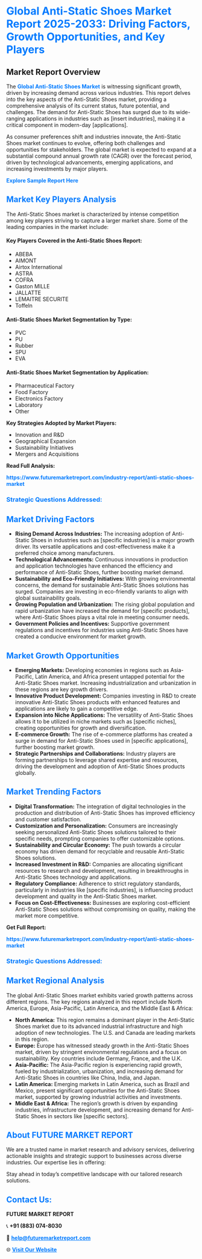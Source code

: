 <h1 style="color: #007BFF;">Global Anti-Static Shoes Market Report 2025-2033: Driving Factors, Growth Opportunities, and Key Players</h1>

<section id="overview">
<h2>Market Report Overview</h2>
<p>The <a href="https://www.futuremarketreport.com/industry-report/anti-static-shoes-market" style="color: #007BFF; text-decoration: none;"><strong>Global Anti-Static Shoes Market</strong></a> is witnessing significant growth, driven by increasing demand across various industries. This report delves into the key aspects of the Anti-Static Shoes market, providing a comprehensive analysis of its current status, future potential, and challenges. The demand for Anti-Static Shoes has surged due to its wide-ranging applications in industries such as [insert industries], making it a critical component in modern-day [applications].</p>
<p>As consumer preferences shift and industries innovate, the Anti-Static Shoes market continues to evolve, offering both challenges and opportunities for stakeholders. The global market is expected to expand at a substantial compound annual growth rate (CAGR) over the forecast period, driven by technological advancements, emerging applications, and increasing investments by major players.</p>
</section>

<section id="overview">
<p><a href="https://www.futuremarketreport.com/request-sample/reportId=108588" style="color: #007BFF; text-decoration: none;"><strong>Explore Sample Report Here</strong></a></p>
</section>

<section id="key-players">
<h2 style="color: #007BFF;">Market Key Players Analysis</h2>
<p>The Anti-Static Shoes market is characterized by intense competition among key players striving to capture a larger market share. Some of the leading companies in the market include:</p>
<h4>Key Players Covered in the Anti-Static Shoes Report:</h4>
<ul><li>ABEBA</li><li>AIMONT</li><li>Airtox International</li><li>ASTRA</li><li>COFRA</li><li>Gaston MILLE</li><li>JALLATTE</li><li>LEMAITRE SECURITE</li><li>Toffeln</li></ul>
<h4>Anti-Static Shoes Market Segmentation by Type:</h4>
<ul><li>PVC</li><li>PU</li><li>Rubber</li><li>SPU</li><li>EVA</li></ul>

<h4>Anti-Static Shoes Market Segmentation by Application:</h4>
<ul><li>Pharmaceutical Factory</li><li>Food Factory</li><li>Electronics Factory</li><li>Laboratory</li><li>Other</li></ul>
<p><strong>Key Strategies Adopted by Market Players:</strong></p>
<ul>
<li>Innovation and R&D</li>
<li>Geographical Expansion</li>
<li>Sustainability Initiatives</li>
<li>Mergers and Acquisitions</li>
</ul>
</section>

<section>
<p><strong>Read Full Analysis: </strong></p><a href="https://www.futuremarketreport.com/industry-report/anti-static-shoes-market" style="color: #007BFF; text-decoration: none;"><strong>https://www.futuremarketreport.com/industry-report/anti-static-shoes-market</strong></a>
<h3 style="color: #007BFF;">Strategic Questions Addressed:</h3>
</section>

<section id="driving-factors">
<h2 style="color: #007BFF;">Market Driving Factors</h2>
<ul>
<li><strong>Rising Demand Across Industries:</strong> The increasing adoption of Anti-Static Shoes in industries such as [specific industries] is a major growth driver. Its versatile applications and cost-effectiveness make it a preferred choice among manufacturers.</li>
<li><strong>Technological Advancements:</strong> Continuous innovations in production and application technologies have enhanced the efficiency and performance of Anti-Static Shoes, further boosting market demand.</li>
<li><strong>Sustainability and Eco-Friendly Initiatives:</strong> With growing environmental concerns, the demand for sustainable Anti-Static Shoes solutions has surged. Companies are investing in eco-friendly variants to align with global sustainability goals.</li>
<li><strong>Growing Population and Urbanization:</strong> The rising global population and rapid urbanization have increased the demand for [specific products], where Anti-Static Shoes plays a vital role in meeting consumer needs.</li>
<li><strong>Government Policies and Incentives:</strong> Supportive government regulations and incentives for industries using Anti-Static Shoes have created a conducive environment for market growth.</li>
</ul>
</section>

<section id="growth-opportunities">
<h2 style="color: #007BFF;">Market Growth Opportunities</h2>
<ul>
<li><strong>Emerging Markets:</strong> Developing economies in regions such as Asia-Pacific, Latin America, and Africa present untapped potential for the Anti-Static Shoes market. Increasing industrialization and urbanization in these regions are key growth drivers.</li>
<li><strong>Innovative Product Development:</strong> Companies investing in R&D to create innovative Anti-Static Shoes products with enhanced features and applications are likely to gain a competitive edge.</li>
<li><strong>Expansion into Niche Applications:</strong> The versatility of Anti-Static Shoes allows it to be utilized in niche markets such as [specific niches], creating opportunities for growth and diversification.</li>
<li><strong>E-commerce Growth:</strong> The rise of e-commerce platforms has created a surge in demand for Anti-Static Shoes used in [specific applications], further boosting market growth.</li>
<li><strong>Strategic Partnerships and Collaborations:</strong> Industry players are forming partnerships to leverage shared expertise and resources, driving the development and adoption of Anti-Static Shoes products globally.</li>
</ul>
</section>

<section id="trending-factors">
<h2 style="color: #007BFF;">Market Trending Factors</h2>
<ul>
<li><strong>Digital Transformation:</strong> The integration of digital technologies in the production and distribution of Anti-Static Shoes has improved efficiency and customer satisfaction.</li>
<li><strong>Customization and Personalization:</strong> Consumers are increasingly seeking personalized Anti-Static Shoes solutions tailored to their specific needs, prompting companies to offer customizable options.</li>
<li><strong>Sustainability and Circular Economy:</strong> The push towards a circular economy has driven demand for recyclable and reusable Anti-Static Shoes solutions.</li>
<li><strong>Increased Investment in R&D:</strong> Companies are allocating significant resources to research and development, resulting in breakthroughs in Anti-Static Shoes technology and applications.</li>
<li><strong>Regulatory Compliance:</strong> Adherence to strict regulatory standards, particularly in industries like [specific industries], is influencing product development and quality in the Anti-Static Shoes market.</li>
<li><strong>Focus on Cost-Effectiveness:</strong> Businesses are exploring cost-efficient Anti-Static Shoes solutions without compromising on quality, making the market more competitive.</li>
</ul>
</section>

<section>
<p><strong>Get Full Report: </strong></p><a href="https://www.futuremarketreport.com/industry-report/anti-static-shoes-market" style="color: #007BFF; text-decoration: none;"><strong>https://www.futuremarketreport.com/industry-report/anti-static-shoes-market</strong></a>
<h3 style="color: #007BFF;">Strategic Questions Addressed:</h3>
</section>


<section id="regional-analysis">
<h2 style="color: #007BFF;">Market Regional Analysis</h2>
<p>The global Anti-Static Shoes market exhibits varied growth patterns across different regions. The key regions analyzed in this report include North America, Europe, Asia-Pacific, Latin America, and the Middle East & Africa:</p>
<ul>
<li><strong>North America:</strong> This region remains a dominant player in the Anti-Static Shoes market due to its advanced industrial infrastructure and high adoption of new technologies. The U.S. and Canada are leading markets in this region.</li>
<li><strong>Europe:</strong> Europe has witnessed steady growth in the Anti-Static Shoes market, driven by stringent environmental regulations and a focus on sustainability. Key countries include Germany, France, and the U.K.</li>
<li><strong>Asia-Pacific:</strong> The Asia-Pacific region is experiencing rapid growth, fueled by industrialization, urbanization, and increasing demand for Anti-Static Shoes in countries like China, India, and Japan.</li>
<li><strong>Latin America:</strong> Emerging markets in Latin America, such as Brazil and Mexico, present significant opportunities for the Anti-Static Shoes market, supported by growing industrial activities and investments.</li>
<li><strong>Middle East & Africa:</strong> The region’s growth is driven by expanding industries, infrastructure development, and increasing demand for Anti-Static Shoes in sectors like [specific sectors].</li>
</ul>
</section>

<footer>
<h2 style="color: #007BFF;">About FUTURE MARKET REPORT</h2>
<p>We are a trusted name in market research and advisory services, delivering actionable insights and strategic support to businesses across diverse industries. Our expertise lies in offering:</p>

<p>Stay ahead in today’s competitive landscape with our tailored research solutions.</p>

<h2 style="color: #007BFF;">Contact Us:</h2>
<p><strong>FUTURE MARKET REPORT</strong></p>
<p>📞 <strong>+91 (883) 074-8030</strong></p>
<p>📧 <strong><a href="mailto:help@futuremarketreport.com" style="color: #007BFF;">help@futuremarketreport.com</a></strong></p>
<p>🌐 <strong><a href="https://www.futuremarketreport.com/" style="color: #007BFF;">Visit Our Website</a></strong></p>
</footer>